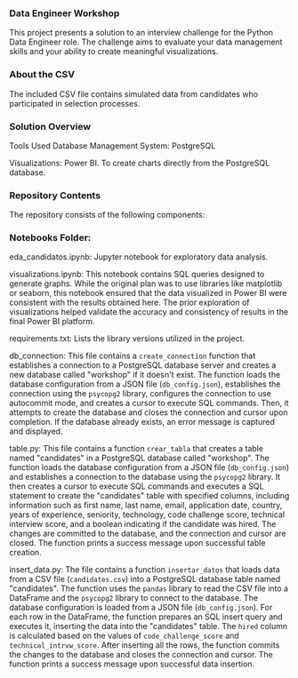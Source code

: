 ### Data Engineer Workshop
This project presents a solution to an interview challenge for the Python Data Engineer role. The challenge aims to evaluate your data management skills and your ability to create meaningful visualizations.

### About the CSV
The included CSV file contains simulated data from candidates who participated in selection processes.

### Solution Overview
Tools Used
Database Management System: PostgreSQL 

Visualizations: Power BI. To create charts directly from the PostgreSQL database.

### Repository Contents
The repository consists of the following components:

### Notebooks Folder:

eda_candidatos.ipynb: Jupyter notebook for exploratory data analysis.

visualizations.ipynb: This notebook contains SQL queries designed to generate graphs. While the original plan was to use libraries like matplotlib or seaborn, this notebook ensured that the data visualized in Power BI were consistent with the results obtained here. The prior exploration of visualizations helped validate the accuracy and consistency of results in the final Power BI platform.

requirements.txt: Lists the library versions utilized in the project.

db_connection: This file contains a `create_connection` function that establishes a connection to a PostgreSQL database server and creates a new database called "workshop" if it doesn't exist. The function loads the database configuration from a JSON file (`db_config.json`), establishes the connection using the `psycopg2` library, configures the connection to use autocommit mode, and creates a cursor to execute SQL commands. Then, it attempts to create the database and closes the connection and cursor upon completion. If the database already exists, an error message is captured and displayed.

table.py: This file contains a function `crear_tabla` that creates a table named "candidates" in a PostgreSQL database called "workshop". The function loads the database configuration from a JSON file (`db_config.json`) and establishes a connection to the database using the `psycopg2` library. It then creates a cursor to execute SQL commands and executes a SQL statement to create the "candidates" table with specified columns, including information such as first name, last name, email, application date, country, years of experience, seniority, technology, code challenge score, technical interview score, and a boolean indicating if the candidate was hired. The changes are committed to the database, and the connection and cursor are closed. The function prints a success message upon successful table creation.

insert_data.py: The file contains a function `insertar_datos` that loads data from a CSV file (`candidates.csv`) into a PostgreSQL database table named "candidates". The function uses the `pandas` library to read the CSV file into a DataFrame and the `psycopg2` library to connect to the database. The database configuration is loaded from a JSON file (`db_config.json`). For each row in the DataFrame, the function prepares an SQL insert query and executes it, inserting the data into the "candidates" table. The `hired` column is calculated based on the values of `code_challenge_score` and `technical_intrvw_score`. After inserting all the rows, the function commits the changes to the database and closes the connection and cursor. The function prints a success message upon successful data insertion.


